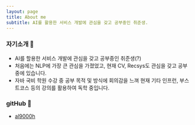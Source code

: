 ```yaml
---
layout: page
title: About me
subtitle: AI를 활용한 서비스 개발에 관심을 갖고 공부중인 취준생.
---
```

### 자기소개 🐶
- AI를 할용한 서비스 개발에 관심을 갖고 공부중인 취준생(?)
- 처음에는 NLP에 가장 큰 관심을 가졌었고, 현재 CV, Recsys도 관심을 갖고 공부 중에 있습니다.
- 자바 국비 학원 수강 중 공부 목적 및 방식에 회의감을 느껴 현재 기타 인프런, 부스트코스 등의 강의를 활용하여 독학 중입니다.

### gitHub 🐹
- [al9000h](https://github.com/al9000h)